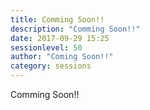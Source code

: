 ```yaml
---
title: Comming Soon!!
description: "Comming Soon!!"
date: 2017-09-29 15:25
sessionlevel: 50
author: "Coming Soon!!"
category: sessions
---
```

Comming Soon!!
